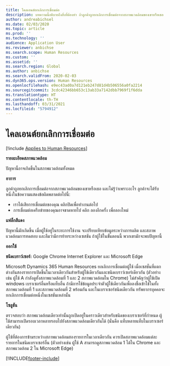 ```yaml
---
title: ไคลเอนต์ยกเลิกการเชื่อมต่อ
description: บทความนี้อธิบายถึงสิ่งที่ต้องทำ ถ้าลูกค้าถูกยกเลิกการเชื่อมต่อจากสภาพแวดล้อมของเขาหรือเธอ และไม่รู้ว่าเพราะอะไร
author: andreabichsel
ms.date: 02/03/2020
ms.topic: article
ms.prod: ''
ms.technology: ''
audience: Application User
ms.reviewer: anbichse
ms.search.scope: Human Resources
ms.custom: ''
ms.assetid: ''
ms.search.region: Global
ms.author: anbichse
ms.search.validFrom: 2020-02-03
ms.dyn365.ops.version: Human Resources
ms.openlocfilehash: e9ec43ad0a7d121eb247d81d4b506556a0fa2214
ms.sourcegitcommit: 3cdc42346bb653c13ab33a7142dbb7969f1f6dda
ms.translationtype: HT
ms.contentlocale: th-TH
ms.lasthandoff: 03/31/2021
ms.locfileid: "5794912"
---
```

# <a name="client-disconnects"></a>ไคลเอนต์ยกเลิกการเชื่อมต่อ

[!include [Applies to Human Resources](../includes/applies-to-hr.md)]

**รายละเอียดสภาพแวดล้อม** 

ปัญหานี้อาจเกิดขึ้นในสภาพแวดล้อมทั้งหมด
 
**อาการ** 

ลูกค้าถูกยกเลิกการเชื่อมต่อจากสภาพแวดล้อมของเขาหรือเธอ และไม่รู้ว่าเพราะอะไร ลูกค้าจะได้รับหนึ่งในข้อความแสดงข้อผิดพลาดต่อไปนี้:

- เราได้เสียการเชื่อมต่อของคุณ คลิกปิดเพื่อทำงานต่อไป
- การเชื่อมต่อเครือข่ายของคุณอาจขาดหายไป คลิก ลองอีกครั้ง เพื่อลองใหม่

**แฟล็กสีแดง**

ปัญหานี้มักเกิดขึ้น เมื่อผู้ใช้อยู่ในระยะการใช้งาน จะเปรียบเทียบข้อมูลระหว่างการผลิต และสภาพแวดล้อมการทดสอบ และลืมว่ามีการย้ายระหว่างเซสชัน ถ้าผู้ใช้ในขั้นตอนนี้ พวกเขามักจะพบปัญหานี้

**ออกใช้** 

**ชนิดเบราว์เซอร์:** Google Chrome Internet Explorer และ Microsoft Edge

Microsoft Dynamics 365 Human Resources ยกเลิกการเชื่อมต่อผู้ใช้ เมื่อเซสชั่นที่แตกต่างกันสองรายการเปิดขึ้นในเวลาเดียวกันสำหรับผู้ใช้เดียวกันและชนิดเบราว์เซอร์เดียวกัน (ตัวอย่างเช่น ผู้ใช้ A กำลังดูทั้งสภาพแวดล้อมที่ 1 และ 2 สภาพแวดล้อมใน Chrome) ไม่สำคัญว่าผู้ใช้เปิด windows เบราเซอร์อื่นหรือแท็บอื่น ถ้ามีการใช้ข้อมูลประจำตัวผู้ใช้เดียวกันเพื่อลงชื่อเข้าใช้ในทั้งสภาพแวดล้อมที่ 1 และสภาพแวดล้อมที่ 2 พร้อมกัน และในเบราเซอร์ชนิดเดียวกัน ทรัพยากรบุคคลจะยกเลิกการเชื่อมต่อหนึ่งในเซสชันเหล่านั้น

**โซลูชัน**

ตรวจสอบว่า สภาพแวดล้อมเดียวเท่านั้นถูกเปิดอยู่ในคราวเดียวสำหรับชนิดของเบราเซอร์ที่กำหนด ผู้ใช้สามารถเปิดรอบเวลาหลายรอบไปยังสภาพแวดล้อมเดียวกันได้ (นั่นคือ แท็บหลายแท็บในเบราเซอร์เดียวกัน)

ผู้ใช้ที่ต้องการข้ามระหว่างสภาพแวดล้อมสองรายการในเวลาเดียวกัน ควรเปิดสภาพแวดล้อมแต่ละรายการในชนิดเบราเซอร์อื่น (ตัวอย่างเช่น ผู้ใช้ A สามารถดูสภาพแวดล้อม 1 ได้ใน Chrome และสภาพแวดล้อม 2 ใน Microsoft Edge)


[!INCLUDE[footer-include](../includes/footer-banner.md)]
